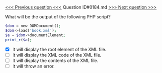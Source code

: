 [<<< Previous question <<<](0183.md)  Question ID#0184.md  [>>> Next question >>>](0185.md) 

What will be the output of the following PHP script?
```php
$dom = new DOMDocument();
$dom->load('book.xml');
$a = $dom->documentElement;
print_r($a);
```

- [x] It will display the root element of the XML file.
- [ ] It will display the XML code of the XML file.
- [ ] It will display the contents of the XML file.
- [ ] It will throw an error.
